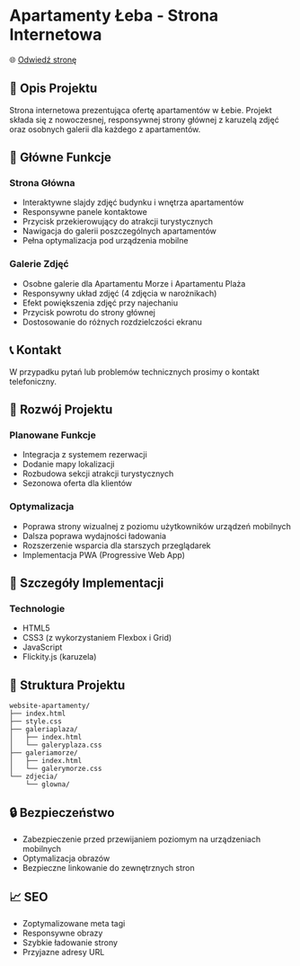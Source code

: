 # Apartamenty Łeba - Strona Internetowa

🌐 [Odwiedź stronę](https://matpra23.github.io/website-apartamenty/)

## 📝 Opis Projektu
Strona internetowa prezentująca ofertę apartamentów w Łebie. Projekt składa się z nowoczesnej, responsywnej strony głównej z karuzelą zdjęć oraz osobnych galerii dla każdego z apartamentów.

## 🌟 Główne Funkcje

### Strona Główna
- Interaktywne slajdy zdjęć budynku i wnętrza apartamentów
- Responsywne panele kontaktowe
- Przycisk przekierowujący do atrakcji turystycznych
- Nawigacja do galerii poszczególnych apartamentów
- Pełna optymalizacja pod urządzenia mobilne

### Galerie Zdjęć
- Osobne galerie dla Apartamentu Morze i Apartamentu Plaża
- Responsywny układ zdjęć (4 zdjęcia w narożnikach)
- Efekt powiększenia zdjęć przy najechaniu
- Przycisk powrotu do strony głównej
- Dostosowanie do różnych rozdzielczości ekranu

## 📞 Kontakt
W przypadku pytań lub problemów technicznych prosimy o kontakt telefoniczny.

## 🚀 Rozwój Projektu

### Planowane Funkcje
- Integracja z systemem rezerwacji
- Dodanie mapy lokalizacji
- Rozbudowa sekcji atrakcji turystycznych
- Sezonowa oferta dla klientów

### Optymalizacja
- Poprawa strony wizualnej z poziomu użytkowników urządzeń mobilnych
- Dalsza poprawa wydajności ładowania
- Rozszerzenie wsparcia dla starszych przeglądarek
- Implementacja PWA (Progressive Web App)

## 🎨 Szczegóły Implementacji

### Technologie
- HTML5
- CSS3 (z wykorzystaniem Flexbox i Grid)
- JavaScript
- Flickity.js (karuzela)

## 🔧 Struktura Projektu

```
website-apartamenty/
├── index.html
├── style.css
├── galeriaplaza/
│   ├── index.html
│   └── galeryplaza.css
├── galeriamorze/
│   ├── index.html
│   └── galerymorze.css
└── zdjecia/
    └── glowna/
```

## 🔒 Bezpieczeństwo
- Zabezpieczenie przed przewijaniem poziomym na urządzeniach mobilnych
- Optymalizacja obrazów
- Bezpieczne linkowanie do zewnętrznych stron

## 📈 SEO
- Zoptymalizowane meta tagi
- Responsywne obrazy
- Szybkie ładowanie strony
- Przyjazne adresy URL
